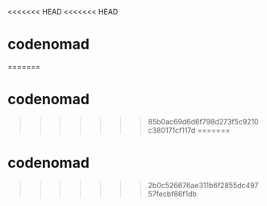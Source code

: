 <<<<<<< HEAD
<<<<<<< HEAD
# codenomad
=======
# codenomad
>>>>>>> 85b0ac69d6d6f798d273f5c9210c380171cf117d
=======
# codenomad
>>>>>>> 2b0c526676ae311b6f2855dc49757fecbf86f1db
